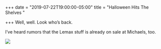 +++
date = "2019-07-22T19:00:00-05:00"
title = "Halloween Hits The Shelves "

+++
Well, well. Look who’s back.

I’ve heard rumors that the Lemax stuff is already on sale at Michaels, too. 

![](https://res.cloudinary.com/tobyblog/image/upload/v1563840801/img/4C99CFCA-CDA5-4A83-AE6E-21A9D3115EF2.jpg)